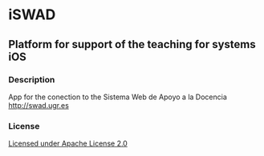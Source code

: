 # iSWAD
## Platform for support of the teaching for systems iOS

### Description

App for the conection to the Sistema Web de Apoyo a la Docencia http://swad.ugr.es 

### License

[Licensed under Apache License 2.0](http://www.apache.org/licenses/LICENSE-2.0.html)
